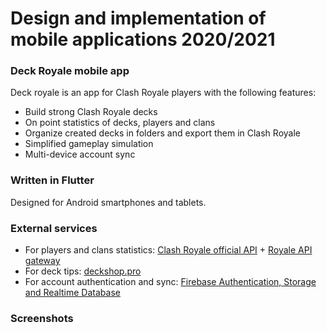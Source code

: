# Design and implementation of mobile applications 2020/2021

### Deck Royale mobile app

Deck royale is an app for Clash Royale players with the following features:

- Build strong Clash Royale decks
- On point statistics of decks, players and clans
- Organize created decks in folders and export them in Clash Royale
- Simplified gameplay simulation
- Multi-device account sync

### Written in Flutter

Designed for Android smartphones and tablets.

### External services

- For players and clans statistics: [Clash Royale official API](https://developer.clashroyale.com/#/) + [Royale API gateway](https://docs.royaleapi.com/#/)
- For deck tips: [deckshop.pro](https://www.deckshop.pro)
- For account authentication and sync: [Firebase Authentication, Storage and Realtime Database](https://firebase.google.com)

### Screenshots



